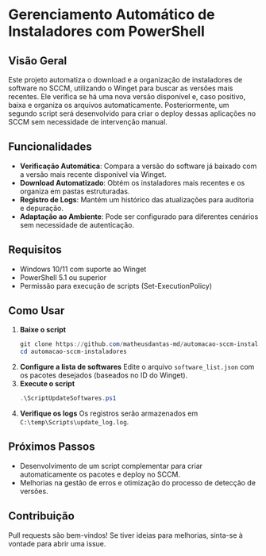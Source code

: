 # Gerenciamento Automático de Instaladores com PowerShell

## Visão Geral

Este projeto automatiza o download e a organização de instaladores de software no SCCM, utilizando o Winget para buscar as versões mais recentes. Ele verifica se há uma nova versão disponível e, caso positivo, baixa e organiza os arquivos automaticamente. Posteriormente, um segundo script será desenvolvido para criar o deploy dessas aplicações no SCCM sem necessidade de intervenção manual.

## Funcionalidades

- **Verificação Automática**: Compara a versão do software já baixado com a versão mais recente disponível via Winget.
- **Download Automatizado**: Obtém os instaladores mais recentes e os organiza em pastas estruturadas.
- **Registro de Logs**: Mantém um histórico das atualizações para auditoria e depuração.
- **Adaptação ao Ambiente**: Pode ser configurado para diferentes cenários sem necessidade de autenticação.

## Requisitos

- Windows 10/11 com suporte ao Winget
- PowerShell 5.1 ou superior
- Permissão para execução de scripts (Set-ExecutionPolicy)

## Como Usar

1. **Baixe o script**
   ```powershell
   git clone https://github.com/matheusdantas-md/automacao-sccm-instaladores.git
   cd automacao-sccm-instaladores
   ```
2. **Configure a lista de softwares**
   Edite o arquivo `software_list.json` com os pacotes desejados (baseados no ID do Winget).
3. **Execute o script**
   ```powershell
   .\ScriptUpdateSoftwares.ps1
   ```
4. **Verifique os logs**
   Os registros serão armazenados em `C:\temp\Scripts\update_log.log`.

## Próximos Passos

- Desenvolvimento de um script complementar para criar automaticamente os pacotes e deploy no SCCM.
- Melhorias na gestão de erros e otimização do processo de detecção de versões.

## Contribuição

Pull requests são bem-vindos! Se tiver ideias para melhorias, sinta-se à vontade para abrir uma issue.

